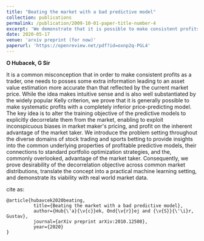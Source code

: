 ```yaml
---
title: "Beating the market with a bad predictive model"
collection: publications
permalink: /publication/2009-10-01-paper-title-number-4
excerpt: 'We demonstrate that it is possible to make consistent profits with a bad predictive model and show how to train it.'
date: 2020-05-17
venue: 'arxiv preprint (for now)'
paperurl: 'https://openreview.net/pdf?id=oxnp2q-PGL4'
---
```

**O Hubacek, G Sir**

It is a common misconception that in order to make consistent profits as a trader, one needs to posses some extra information leading to an asset value estimation more accurate than that reflected by the current market price. While the idea makes intuitive sense and is also well substantiated by the widely popular Kelly criterion, we prove that it is generally possible to make systematic profits with a completely inferior price-predicting model. The key idea is to alter the training objective of the predictive models to explicitly decorrelate them from the market, enabling to exploit inconspicuous biases in market maker's pricing, and profit on the inherent advantage of the market taker. We introduce the problem setting throughout the diverse domains of stock trading and sports betting to provide insights into the common underlying properties of profitable predictive models, their connections to standard portfolio optimization strategies, and the, commonly overlooked, advantage of the market taker. Consequently, we prove desirability of the decorrelation objective across common market distributions, translate the concept into a practical machine learning setting, and demonstrate its viability with real world market data.

cite as:
```
@article{hubavcek2020beating,
          title={Beating the market with a bad predictive model},
          author={Hub{\'a}{\v{c}}ek, Ond{\v{r}}ej and {\v{S}}{\'\i}r, Gustav},
          journal={arXiv preprint arXiv:2010.12508},
          year={2020}
}
```